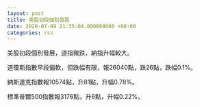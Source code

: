 ```yaml
---
layout: post
title: 美股初段個別發展
date: 2020-07-09 21:35:04.000000000 +08:00
categories: rss
---
```


美股初段個別發展，道指微跌，納指升幅較大。

道瓊斯指數早段偏軟，但跌幅有限，報26040點，跌26點，跌幅0.1%。

納斯達克指數報10574點，升81點，升幅0.78%。

標準普爾500指數報3176點，升6點，升幅0.22%。
